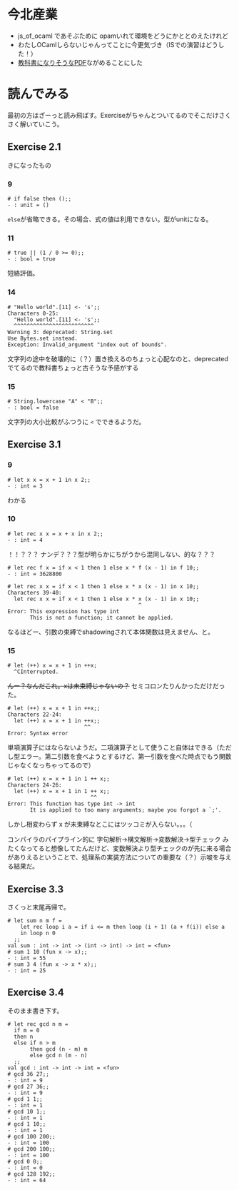 # 今北産業

* js_of_ocaml であそぶために opamいれて環境をどうにかととのえたけれど
* わたしOCamlしらないじゃんってことに今更気づき（ISでの演習はどうした！）
* [教科書になりそうなPDF](https://www.google.co.jp/search?q=Introduction+to+Objective+Caml)ながめることにした

# 読んでみる

最初の方はざーっと読み飛ばす。Exerciseがちゃんとついてるのでそこだけさくさく解いていこう。

## Exercise 2.1

きになったもの

### 9
```
# if false then ();;
- : unit = ()
```

`else`が省略できる。その場合、式の値は利用できない。型がunitになる。

### 11
```
# true || (1 / 0 >= 0);;
- : bool = true
```

短絡評価。

### 14
```
# "Hello world".[11] <- 's';;
Characters 0-25:
  "Hello world".[11] <- 's';;
  ^^^^^^^^^^^^^^^^^^^^^^^^^
Warning 3: deprecated: String.set
Use Bytes.set instead.
Exception: Invalid_argument "index out of bounds".
```

文字列の途中を破壊的に（？）置き換えるのちょっと心配なのと、deprecatedでてるので教科書ちょっと古そうな予感がする

### 15
```
# String.lowercase "A" < "B";;
- : bool = false
```

文字列の大小比較がふつうに `<` でできるようだ。


## Exercise 3.1

### 9
```
# let x x = x + 1 in x 2;;
- : int = 3
```

わかる

### 10
```
# let rec x x = x + x in x 2;;
- : int = 4
```

！！？？？ ナンデ？？？型が明らかにちがうから混同しない、的な？？？

```
# let rec f x = if x < 1 then 1 else x * f (x - 1) in f 10;;
- : int = 3628800
```

```
# let rec x x = if x < 1 then 1 else x * x (x - 1) in x 10;;
Characters 39-40:
  let rec x x = if x < 1 then 1 else x * x (x - 1) in x 10;;
                                         ^
Error: This expression has type int
       This is not a function; it cannot be applied.
```

なるほどー、引数の束縛でshadowingされて本体関数は見えません、と。

### 15
```
# let (++) x = x + 1 in ++x;
  ^CInterrupted.
```

~~んー？なんだこれ。xは未束縛じゃないの？~~
セミコロンたりんかっただけだった。
```
# let (++) x = x + 1 in ++x;;
Characters 22-24:
  let (++) x = x + 1 in ++x;;
                        ^^
Error: Syntax error
```

単項演算子にはならないようだ。二項演算子として使うこと自体はできる（ただし型エラー。第二引数を食べようとするけど、第一引数を食べた時点でもう関数じゃなくなっちゃってるので）
```
# let (++) x = x + 1 in 1 ++ x;;
Characters 24-26:
  let (++) x = x + 1 in 1 ++ x;;
                          ^^
Error: This function has type int -> int
       It is applied to too many arguments; maybe you forgot a `;'.
```
しかし相変わらず x が未束縛なとこにはツッコミが入らない。。。（

コンパイラのパイプライン的に 字句解析→構文解析→変数解決→型チェック みたくなってると想像してたんだけど、変数解決より型チェックのが先に来る場合がありえるということで、処理系の実装方法についての重要な（？）示唆を与える結果だ。

## Exercise 3.3

さくっと末尾再帰で。

```
# let sum n m f =
    let rec loop i a = if i <= m then loop (i + 1) (a + f(i)) else a
    in loop n 0
  ;;
val sum : int -> int -> (int -> int) -> int = <fun>
# sum 1 10 (fun x -> x);;
- : int = 55
# sum 3 4 (fun x -> x * x);;
- : int = 25
```

## Exercise 3.4

そのまま書き下す。

```
# let rec gcd n m =
  if m = 0
  then n
  else if n > m
       then gcd (n - m) m
       else gcd n (m - n)
  ;;
val gcd : int -> int -> int = <fun>
# gcd 36 27;;
- : int = 9
# gcd 27 36;;
- : int = 9
# gcd 1 1;;
- : int = 1
# gcd 10 1;;
- : int = 1
# gcd 1 10;;
- : int = 1
# gcd 100 200;;
- : int = 100
# gcd 200 100;;
- : int = 100
# gcd 0 0;;
- : int = 0
# gcd 128 192;;
- : int = 64
```
